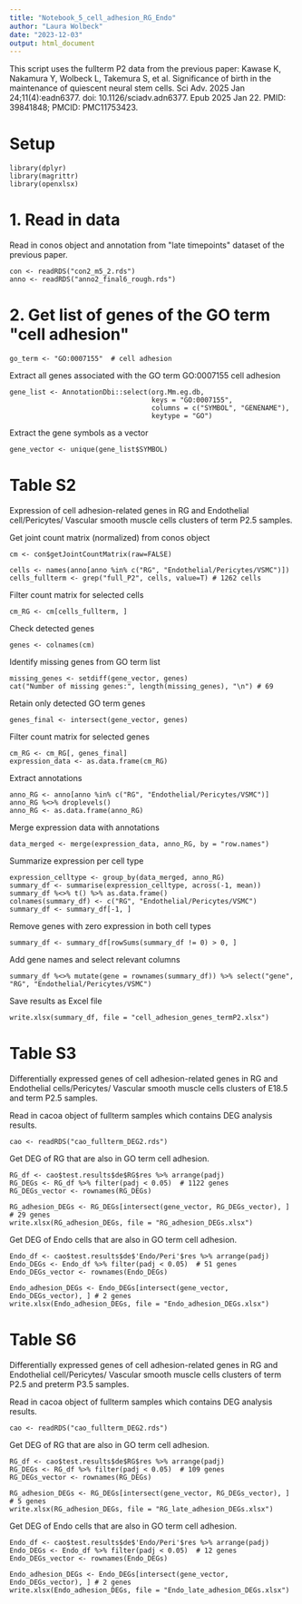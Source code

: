 ```yaml
---
title: "Notebook_5_cell_adhesion_RG_Endo"
author: "Laura Wolbeck"
date: "2023-12-03"
output: html_document
---
```


This script uses the fullterm P2 data from the previous paper: Kawase K, Nakamura Y, Wolbeck L, Takemura S, et al. Significance of birth in the maintenance of quiescent neural stem cells. Sci Adv. 2025 Jan 24;11(4):eadn6377. doi: 10.1126/sciadv.adn6377. Epub 2025 Jan 22. PMID: 39841848; PMCID: PMC11753423.

# Setup
```{r setup, results='hide', warning=FALSE, message = FALSE}
library(dplyr)
library(magrittr)
library(openxlsx)
```

# 1. Read in data
Read in conos object and annotation from "late timepoints" dataset of the previous paper.
```{r}
con <- readRDS("con2_m5_2.rds")
anno <- readRDS("anno2_final6_rough.rds")
```

# 2. Get list of genes of the GO term "cell adhesion"
```{r}
go_term <- "GO:0007155"  # cell adhesion
```

Extract all genes associated with the GO term GO:0007155 cell adhesion
```{r}
gene_list <- AnnotationDbi::select(org.Mm.eg.db, 
                                   keys = "GO:0007155", 
                                   columns = c("SYMBOL", "GENENAME"), 
                                   keytype = "GO")
```

Extract the gene symbols as a vector
```{r}
gene_vector <- unique(gene_list$SYMBOL)
```

# Table S2
Expression of cell adhesion-related genes in RG and Endothelial cell/Pericytes/ Vascular smooth muscle cells clusters of term P2.5 samples.

Get joint count matrix (normalized) from conos object
```{r}
cm <- con$getJointCountMatrix(raw=FALSE)
```
```{r}
cells <- names(anno[anno %in% c("RG", "Endothelial/Pericytes/VSMC")])
cells_fullterm <- grep("full_P2", cells, value=T) # 1262 cells
```

Filter count matrix for selected cells 
```{r}
cm_RG <- cm[cells_fullterm, ]
```

Check detected genes
```{r}
genes <- colnames(cm)
```

Identify missing genes from GO term list
```{r}
missing_genes <- setdiff(gene_vector, genes)
cat("Number of missing genes:", length(missing_genes), "\n") # 69
```

Retain only detected GO term genes
```{r}
genes_final <- intersect(gene_vector, genes)
```

Filter count matrix for selected genes
```{r}
cm_RG <- cm_RG[, genes_final]
expression_data <- as.data.frame(cm_RG)
```

Extract annotations
```{r}
anno_RG <- anno[anno %in% c("RG", "Endothelial/Pericytes/VSMC")]
anno_RG %<>% droplevels()
anno_RG <- as.data.frame(anno_RG)
```

Merge expression data with annotations
```{r}
data_merged <- merge(expression_data, anno_RG, by = "row.names")
```
Summarize expression per cell type
```{r}
expression_celltype <- group_by(data_merged, anno_RG)
summary_df <- summarise(expression_celltype, across(-1, mean))
summary_df %<>% t() %>% as.data.frame()
colnames(summary_df) <- c("RG", "Endothelial/Pericytes/VSMC")
summary_df <- summary_df[-1, ]
```

Remove genes with zero expression in both cell types
```{r}
summary_df <- summary_df[rowSums(summary_df != 0) > 0, ]
```

Add gene names and select relevant columns
```{r}
summary_df %<>% mutate(gene = rownames(summary_df)) %>% select("gene", "RG", "Endothelial/Pericytes/VSMC")
```

Save results as Excel file
```{r}
write.xlsx(summary_df, file = "cell_adhesion_genes_termP2.xlsx")
```

# Table S3
Differentially expressed genes of cell adhesion-related genes in RG and Endothelial cells/Pericytes/ Vascular smooth muscle cells clusters of E18.5 and term P2.5 samples.

Read in cacoa object of fullterm samples which contains DEG analysis results.
```{r}
cao <- readRDS("cao_fullterm_DEG2.rds")
```

Get DEG of RG that are also in GO term cell adhesion. 
```{r}
RG_df <- cao$test.results$de$RG$res %>% arrange(padj)
RG_DEGs <- RG_df %>% filter(padj < 0.05)  # 1122 genes
RG_DEGs_vector <- rownames(RG_DEGs)

RG_adhesion_DEGs <- RG_DEGs[intersect(gene_vector, RG_DEGs_vector), ] # 29 genes
write.xlsx(RG_adhesion_DEGs, file = "RG_adhesion_DEGs.xlsx")
```

Get DEG of Endo cells that are also in GO term cell adhesion. 
```{r}
Endo_df <- cao$test.results$de$'Endo/Peri'$res %>% arrange(padj)
Endo_DEGs <- Endo_df %>% filter(padj < 0.05)  # 51 genes
Endo_DEGs_vector <- rownames(Endo_DEGs)

Endo_adhesion_DEGs <- Endo_DEGs[intersect(gene_vector, Endo_DEGs_vector), ] # 2 genes
write.xlsx(Endo_adhesion_DEGs, file = "Endo_adhesion_DEGs.xlsx")
```

# Table S6
Differentially expressed genes of cell adhesion-related genes in RG and Endothelial cell/Pericytes/ Vascular smooth muscle cells clusters of term P2.5 and preterm P3.5 samples. 

Read in cacoa object of fullterm samples which contains DEG analysis results.
```{r}
cao <- readRDS("cao_fullterm_DEG2.rds")
```

Get DEG of RG that are also in GO term cell adhesion. 
```{r}
RG_df <- cao$test.results$de$RG$res %>% arrange(padj)
RG_DEGs <- RG_df %>% filter(padj < 0.05)  # 109 genes
RG_DEGs_vector <- rownames(RG_DEGs)

RG_adhesion_DEGs <- RG_DEGs[intersect(gene_vector, RG_DEGs_vector), ] # 5 genes
write.xlsx(RG_adhesion_DEGs, file = "RG_late_adhesion_DEGs.xlsx")
```

Get DEG of Endo cells that are also in GO term cell adhesion. 
```{r}
Endo_df <- cao$test.results$de$'Endo/Peri'$res %>% arrange(padj)
Endo_DEGs <- Endo_df %>% filter(padj < 0.05)  # 12 genes
Endo_DEGs_vector <- rownames(Endo_DEGs)

Endo_adhesion_DEGs <- Endo_DEGs[intersect(gene_vector, Endo_DEGs_vector), ] # 2 genes
write.xlsx(Endo_adhesion_DEGs, file = "Endo_late_adhesion_DEGs.xlsx")
```
